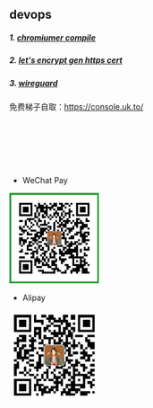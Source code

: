## devops

##### 1. [chromiumer compile](https://github.com/chromiumer/devops/blob/master/reference/chromiumer.md)  
##### 2. [let's encrypt gen https cert](https://github.com/chromiumer/devops/blob/master/reference/letsencrypt.md) 
##### 3. [wireguard](https://github.com/chromiumer/devops/blob/master/reference/wireguard.md)  


免费梯子自取：https://console.uk.to/

<br /><br /><br /><br /><br />
* WeChat Pay
<img src="https://github.com/chromiumer/devops/blob/master/reference/wx.png" width="160">

* Alipay
<img src="https://github.com/chromiumer/devops/blob/master/reference/ali.png" width="160">

